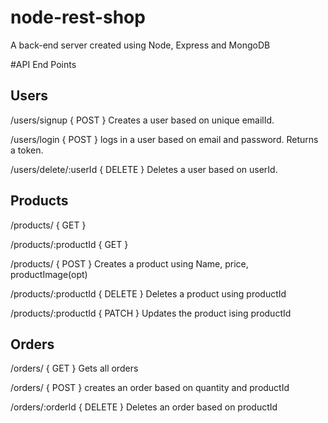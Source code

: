 # node-rest-shop
A back-end server created using Node, Express and MongoDB

#API End Points
## Users
/users/signup { POST } Creates a user based on unique emailId. 

/users/login { POST } logs in a user based on email and password. Returns a token.
 
/users/delete/:userId { DELETE } Deletes a user based on userId.

## Products
/products/ { GET }

/products/:productId { GET }

/products/ { POST } Creates a product using Name, price, productImage(opt) 

/products/:productId { DELETE } Deletes a product using productId

/products/:productId { PATCH } Updates the product ising productId

## Orders

/orders/ { GET } Gets all orders

/orders/ { POST } creates an order based on quantity and productId

/orders/:orderId { DELETE } Deletes an order based on productId



